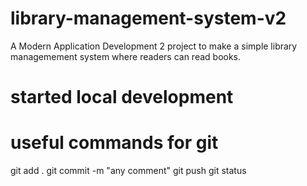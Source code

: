 # library-management-system-v2
A Modern Application Development 2 project to make a simple 
library managemement system where readers can read books.
# started local development
# useful commands for git
git add .
git commit -m "any comment"
git push
git status